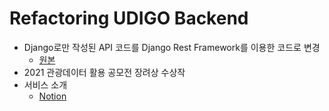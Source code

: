 # Refactoring UDIGO Backend

- Django로만 작성된 API 코드를 Django Rest Framework를 이용한 코드로 변경
  - [원본](https://github.com/udi-go/UDIGO_BACKEND)
- 2021 관광데이터 활용 공모전 장려상 수상작
- 서비스 소개
  - [Notion](https://www.notion.so/mingke24/UDIGO-d1105bcd41124a3fae37c5d09ffcc8cf)
